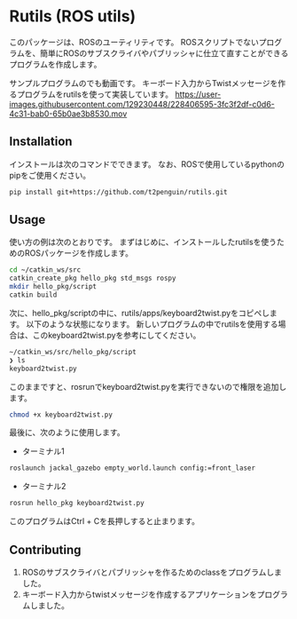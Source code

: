 # Rutils (ROS utils) 

このパッケージは、ROSのユーティリティです。
ROSスクリプトでないプログラムを、簡単にROSのサブスクライバやパブリッシャに仕立て直すことができるプログラムを作成します。


サンプルプログラムのでも動画です。
キーボード入力からTwistメッセージを作るプログラムをrutilsを使って実装しています。
https://user-images.githubusercontent.com/129230448/228406595-3fc3f2df-c0d6-4c31-bab0-65b0ae3b8530.mov


## Installation
インストールは次のコマンドでできます。
なお、ROSで使用しているpythonのpipをご使用ください。
``` bash
pip install git+https://github.com/t2penguin/rutils.git
```


## Usage
使い方の例は次のとおりです。
まずはじめに、インストールしたrutilsを使うためのROSパッケージを作成します。
``` bash
cd ~/catkin_ws/src
catkin_create_pkg hello_pkg std_msgs rospy
mkdir hello_pkg/script
catkin build
```

次に、hello_pkg/scriptの中に、rutils/apps/keyboard2twist.pyをコピペします。
以下のような状態になります。
新しいプログラムの中でrutilsを使用する場合は、このkeyboard2twist.pyを参考にしてください。

``` bash
~/catkin_ws/src/hello_pkg/script
❯ ls
keyboard2twist.py
```

このままですと、rosrunでkeyboard2twist.pyを実行できないので権限を追加します。
``` bash
chmod +x keyboard2twist.py
```

最後に、次のように使用します。
- ターミナル1
``` bash
roslaunch jackal_gazebo empty_world.launch config:=front_laser
```

- ターミナル2
``` bash
rosrun hello_pkg keyboard2twist.py
```
このプログラムはCtrl + Cを長押しすると止まります。


## Contributing
1. ROSのサブスクライバとパブリッシャを作るためのclassをプログラムしました。
2. キーボード入力からtwistメッセージを作成するアプリケーションをプログラムしました。

